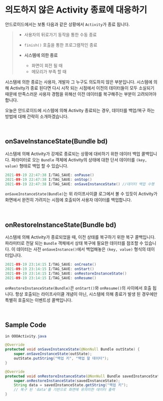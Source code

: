 # 의도하지 않은 Activity 종료에 대응하기 

안드로이드에서는 보통 다음과 같은 상황에서 `Activity`가 종료 됩니다.
>- 사용자의 뒤로가기 동작을 통한 수동 종료
>
>
>- `finish()` 호출을 통한 프로그램적인 종료
>
>
>- **시스템에 의한 종료**
>   - 화면이 회전 될 때 
>   - 메모리가 부족 할 때
 
시스템에 의한 종료는 사용자, 개발자 그 누구도 의도하지 않은 부분입니다. 시스템에 의해 Activity가 종료 된다면 다시 시작 되는 시점에서 이전의 데이터들이 모두 소실되기 때문에 만족스러운 사용자 경험을 위해선 이전 데이터를 복구해주는 부분이 고려되어야 합니다.

오늘은 안드로이드에 시스템에 의해 Activity 종료되는 경우, 데이터를 백업/복구 하는 방법에 대해 간략히 소개하겠습니다.

<br/>

## onSaveInstanceState(Bundle bd)
시스템에 의해 Activity가 강제로 종료되는 상황에 대비하기 위한 데이터 백업 콜백입니다. 파라미터로 오는 `Bundle` 객체에 Activity의 상태에 대한 단서 데이터를 `(key, value)` 형태로 백업 할 수 있습니다. 

```java
2021-09-19 22:47:38 I/TAG_SAVE: onPause()
2021-09-19 22:47:38 I/TAG_SAVE: onStop()
2021-09-19 22:47:38 I/TAG_SAVE: onSaveInstanceState() //데이터 백업 수행
```

`onSaveInstanceState(Bundle)`는 위 라이프사이클 로그에서 볼 수 있듯이 Activity가 화면에서 완전히 가려지는 시점에 호출되어 사용자 데이터를 백업합니다.

<br/>

## onRestoreInstanceState(Bundle bd)
시스템에 의해 Activity가 종료되었을 때, 이전 상태를 복구하기 위한 복구 콜백입니다. 파라미터로 전달 되는 `Bundle` 객체에서 상태 복구에 필요한 데이터를 참조할 수 있습니다. 이 데이터는 사전 `onSaveInstance()`에서 백업해놓은 `(key, value)` 형식의 데이터입니다.

```java
2021-09-19 23:14:15 I/TAG_SAVE: onCreate()
2021-09-19 23:14:15 I/TAG_SAVE: onStart()
2021-09-19 23:14:15 I/TAG_SAVE: onRestoreInstanceState()
2021-09-19 23:14:15 I/TAG_SAVE: onResume()
```

`onRestoreInstanceState(Bundle)`은 `onStart()`와 `onResume()`의 사이에서 호출 됩니다. 항상 호출되는 라이프사이클 개념이 아닌, 시스템에 의해 종료가 발생 된 경우에만 특별히 호출되는 이벤트성 콜백입니다.

<br/>

## Sample Code
```java 
in OOOActivity.java

@Override
protected void onSaveInstanceState(@NonNull Bundle outState) {
    super.onSaveInstanceState(outState);
    outState.putString("백업 키", "백업 할 데이터");
}

@Override
protected void onRestoreInstanceState(@NonNull Bundle savedInstanceState) {
    super.onRestoreInstanceState(savedInstanceState);
    String data = savedInstanceState.getString("백업 키");
    // 복구 된 'data'를 기반으로 화면에 유의미한 데이터 출력
}
```
